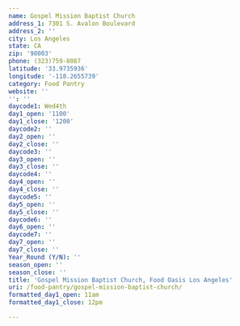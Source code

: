 ```yaml
---
name: Gospel Mission Baptist Church
address_1: 7301 S. Avalon Boulevard
address_2: ''
city: Los Angeles
state: CA
zip: '90003'
phone: (323)759-8087
latitude: '33.9735936'
longitude: '-118.2655739'
category: Food Pantry
website: ''
'': ''
daycode1: Wed4th
day1_open: '1100'
day1_close: '1200'
daycode2: ''
day2_open: ''
day2_close: ''
daycode3: ''
day3_open: ''
day3_close: ''
daycode4: ''
day4_open: ''
day4_close: ''
daycode5: ''
day5_open: ''
day5_close: ''
daycode6: ''
day6_open: ''
daycode7: ''
day7_open: ''
day7_close: ''
Year_Round (Y/N): ''
season_open: ''
season_close: ''
title: 'Gospel Mission Baptist Church, Food Oasis Los Angeles'
uri: /food-pantry/gospel-mission-baptist-church/
formatted_day1_open: 11am
formatted_day1_close: 12pm

---
```

